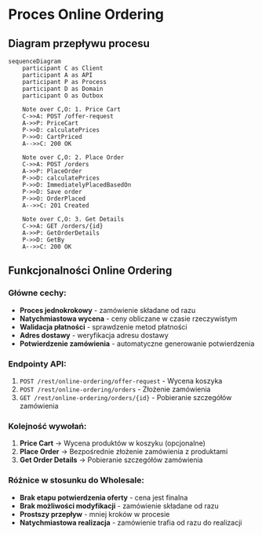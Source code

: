 # Proces Online Ordering

## Diagram przepływu procesu

```mermaid
sequenceDiagram
    participant C as Client
    participant A as API
    participant P as Process
    participant D as Domain
    participant O as Outbox

    Note over C,O: 1. Price Cart
    C->>A: POST /offer-request
    A->>P: PriceCart
    P->>D: calculatePrices
    P->>O: CartPriced
    A-->>C: 200 OK

    Note over C,O: 2. Place Order
    C->>A: POST /orders
    A->>P: PlaceOrder
    P->>D: calculatePrices
    P->>D: ImmediatelyPlacedBasedOn
    P->>D: Save order
    P->>O: OrderPlaced
    A-->>C: 201 Created

    Note over C,O: 3. Get Details
    C->>A: GET /orders/{id}
    A->>P: GetOrderDetails
    P->>D: GetBy
    A-->>C: 200 OK
```

## Funkcjonalności Online Ordering

### Główne cechy:
- **Proces jednokrokowy** - zamówienie składane od razu
- **Natychmiastowa wycena** - ceny obliczane w czasie rzeczywistym
- **Walidacja płatności** - sprawdzenie metod płatności
- **Adres dostawy** - weryfikacja adresu dostawy
- **Potwierdzenie zamówienia** - automatyczne generowanie potwierdzenia

### Endpointy API:
1. `POST /rest/online-ordering/offer-request` - Wycena koszyka
2. `POST /rest/online-ordering/orders` - Złożenie zamówienia
3. `GET /rest/online-ordering/orders/{id}` - Pobieranie szczegółów zamówienia

### Kolejność wywołań:
1. **Price Cart** → Wycena produktów w koszyku (opcjonalne)
2. **Place Order** → Bezpośrednie złożenie zamówienia z produktami
3. **Get Order Details** → Pobieranie szczegółów zamówienia

### Różnice w stosunku do Wholesale:
- **Brak etapu potwierdzenia oferty** - cena jest finalna
- **Brak możliwości modyfikacji** - zamówienie składane od razu
- **Prostszy przepływ** - mniej kroków w procesie
- **Natychmiastowa realizacja** - zamówienie trafia od razu do realizacji
